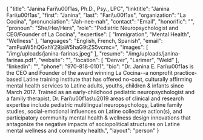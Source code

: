 {
  "title": "Janina Fari\u00f1as, Ph.D., Psy., LPC",
  "linktitle": "Janina Fari\u00f1as",
  "first": "Janina",
  "last": "Fari\u00f1as",
  "organization": "La Cocina",
  "pronunciation": "Jah-nee-nah",
  "contact": "Email",
  "honorific": "",
  "pronoun": "She/Her/Hers",
  "role": "Pediatric Neuropsychologist and CEO/Founder of La Cocina",
  "expertise": [
    "Immigration",
    "Mental Health",
    "Wellness"
  ],
  "languages": "English, French, Spanish",
  "email": "amFuaW5hQGxhY29jaW5haG9tZS5vcmc=",
  "images": [
    "/img/uploads/janina-farinas.jpeg"
  ],
  "resume": "/img/uploads/janina-farinas.pdf",
  "website": "",
  "location": [
    "Denver",
    "Larimer",
    "Weld"
  ],
  "linkedin": "",
  "phone": "970-818-0101",
  "bio": "Dr. Janina E. Fari\u00f1as is the CEO and Founder of the award winning La Cocina--a nonprofit practice-based Latine training institute that has offered no-cost, culturally affirming mental health services to Latine adults, youths, children & infants since March 2017.  Trained as an early-childhood pediatric neuropsychologist and a family therapist, Dr. Fari\u00f1as\u2019 areas of clinical and research expertise include pediatric multilingual neuropsychology, Latine family studies, social-emotional influences on Latine collective action(s), and participatory community mental health & wellness design innovations that antagonize the negative impacts of sociopolitical structures on Latine mental wellness and community health.",
  "layout": "person"
}